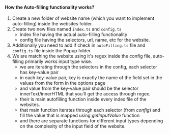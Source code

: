 #### How the Auto-filling functionality works?

1. Create a new folder of website name (which you want to implement auto-filling) inside the websites folder.
2. Create two new files named `index.ts` and `config.ts`
   - index file having the actual auto-filling functionality
   - config file having the selectors, url, name, etc for the website.
3. Additionally you need to add if check in `autoFilling.ts` file and `config.ts` file inside the Popup folder.
4. We are matching the website using it's regex inside the config file, auto-filling primarily works input type wise.
   - we are iterating through the selectors in the config, each selector has key-value pair
   - in each key-value pair, key is exactly the name of the field set in the values from the form in the options page
   - and value from the key-value pair should be the selector innerText/innerHTML that you'll get the access through regex.
   - their is main autofilling function inside every index file of the websites.
   - that main function iterates through each selector (from _config_) and fill the value that is mapped using _getInputValue_ function
   - and there are separate functions for different input types depending on the complexity of the input field of the website.
